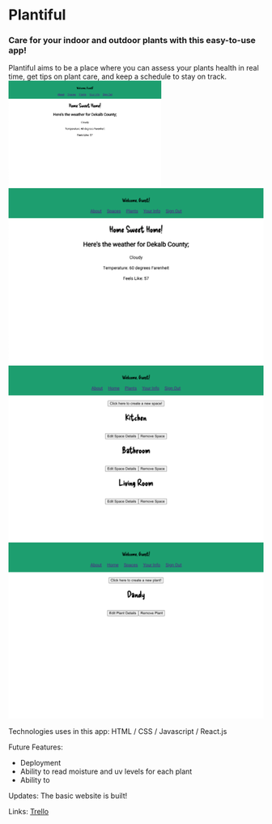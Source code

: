 # Plantiful

### Care for your indoor and outdoor plants with this easy-to-use app!

Plantiful aims to be a place where you can assess your plants health in real time, get tips on plant care, and keep a schedule to stay on track.
<img src="./assets/homepage.png" width="60%" height="30%">
![Screenshot1](./assets/homepage.png)
![Screenshot2](./assets/spacepage.png)
![Screenshot3](./assets/plantpage.png)

Technologies uses in this app:
HTML / CSS / Javascript / React.js

Future Features:

- Deployment
- Ability to read moisture and uv levels for each plant
- Ability to

Updates:
The basic website is built!

Links:
[Trello](https://trello.com/b/z8PmHZiu/plantiful)

